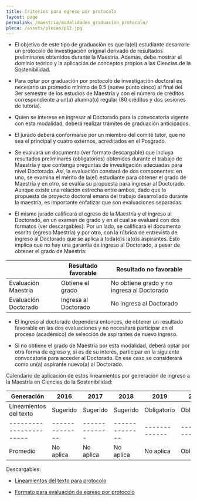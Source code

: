 ```yaml
---
title: Criterios para egreso por protocolo
layout: page
permalink: /maestria/modalidades_graduacion_protocolo/
pleca: /assets/plecas/p12.jpg
---
```


 - El objetivo de este tipo de graduación es que la(el) estudiante desarrolle un protocolo de investigación original derivado de resultados preliminares obtenidos durante la Maestría. Además, debe mostrar el dominio teórico y la aplicación de conceptos propios a las Ciencias de la Sostenibilidad.

 - Para optar por graduación por protocolo de investigación doctoral es necesario un promedio mínimo de 9.5 (nueve punto cinco) al final del 3er semestre de los estudios de Maestría y con el número de créditos correspondiente a un(a) alumna(o) regular (80 créditos y dos sesiones de tutoría).

 - Quien se interese en ingresar al Doctorado para la convocatoria vigente con esta modalidad, deberá realizar trámites de graduación anticipados. 

 - El jurado deberá conformarse por un miembro del comité tutor, que no sea el principal y cuatro externos, acreditados en el Posgrado.

 - Se evaluará un documento (ver formato descargable) que incluya resultados preliminares (obligatorios) obtenidos durante el trabajo de Maestría y que contenga preguntas de investigación adecuadas para nivel Doctorado. Así, la evaluación constará de dos componentes: en uno, se examina el mérito de la(el) estudiante para obtener el grado de Maestría y en otro, se evalúa su propuesta para ingresar al Doctorado. Aunque existe una relación estrecha entre ambos, dado que la propuesta de proyecto doctoral emana del trabajo desarrollado durante la maestría, es importante enfatizar que son evaluaciones separadas. 

 - El mismo jurado calificará el egreso de la Maestría y el ingreso al Doctorado, en un examen de grado y en el cual se evaluará con dos formatos (ver descargables). Por un lado, se calificará el documento escrito (egreso Maestría) y por otro, con la rúbrica de entrevista de ingreso al Doctorado que se aplica a toda(o)s la(o)s aspirantes. Esto implica que no hay una garantía de ingreso al Doctorado, a pesar de obtener el grado de Maestría:


&nbsp;                |         Resultado favorable   |	  Resultado no favorable
----------------------|-------------------------------|------------------------------------------------
Evaluación Maestría	  |         Obtiene el grado     	|   No obtiene grado y no ingresa al Doctorado
Evaluación Doctorado  |        Ingresa al Doctorado   | 	No ingresa al Doctorado


 - El ingreso al doctorado dependerá entonces, de obtener un resultado favorable en las dos evaluaciones y no necesitará participar en el proceso (académico) de selección de aspirantes de nuevo ingreso. 

 - Si no obtiene el grado de Maestría por esta modalidad, deberá optar por otra forma de egreso y, si es de su interés, participar en la siguiente convocatoria para acceder al Doctorado. En ese caso se considerará como un(a) aspirante nuevo(a) al Doctorado.

Calendario de aplicación de estos lineamientos por generación de ingreso a la Maestría en Ciencias de la Sostenibilidad:

Generación             |     2016	    |   2017      | 2018	        | 2019	       | 2020
-----------------------|--------------|-------------|--------------|-------------|-------------
Lineamientos del texto | Sugerido     | Sugerido    | Sugerido     | Obligatorio | Obligatorio
-----------------------|--------------|-------------|--------------|-------------|-------------
Promedio               | No aplica    | No aplica   | No aplica    | No aplica   | Obligatorio	
  

Descargables:

- [Lineamientos del texto para protocolo](/assets/docs/graduacion/lineamientos_protocolo.pdf)

- [Formato para evaluación de egreso por protocolo](/assets/docs/graduacion/formato_evaulacion_egreso_protocolo.pdf)
